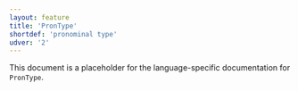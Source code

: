 ```yaml
---
layout: feature
title: 'PronType'
shortdef: 'pronominal type'
udver: '2'
---
```


This document is a placeholder for the language-specific documentation
for `PronType`.
